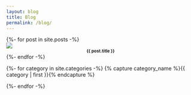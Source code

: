 ```yaml
---
layout: blog
title: Blog
permalink: /blog/
---
```


<div id="All" class="w3-container category w3-animate-left">
  <div id="#{{ category_name | slugize }}"></div>
  {%- for post in site.posts -%}
    <div class="column">
      <div class="thumbnail">
        <a href="{{ site.baseurl }}{{ post.url }}">
          <img src="{{ site.baseurl }}/images/thumbnail/{{ post.thumbnail }}" class="center">
        </a>
        <h4 style="margin-top:0px; margin-bottom:0px; text-align:center; font-size:80%;">{{ post.title }}</h4>
      </div>
    </div>
  {%- endfor -%}
</div>

{%- for category in site.categories -%}
{% capture category_name %}{{ category | first }}{% endcapture %}
  <div id="{{ category_name }}" class="w3-container category w3-animate-left" style="display:none">
    <div id="#{{ category_name | slugize }}"></div>
    {%- for post in site.categories[category_name] -%}
      <div class="column">
        <div class="thumbnail">
          <a href="{{ site.baseurl }}{{ post.url }}">
            <img src="{{ site.baseurl }}/images/thumbnail/{{ post.thumbnail }}" class="center">
          </a>
          <h4 style="margin-top:0px; margin-bottom:0px; text-align:center; font-size:80%;">{{ post.title }}</h4>
        </div>
      </div>
    {%- endfor -%}
  </div>
{%- endfor -%}